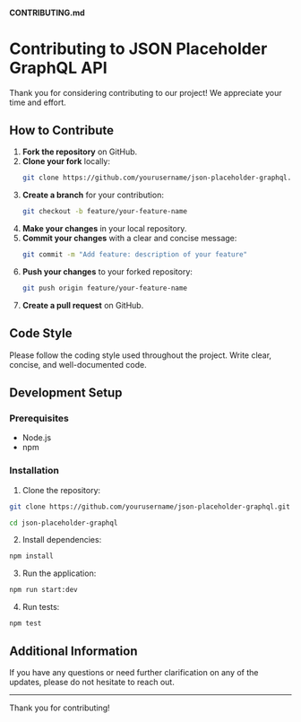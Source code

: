 
#### CONTRIBUTING.md


# Contributing to JSON Placeholder GraphQL API

Thank you for considering contributing to our project! We appreciate your time and effort.

## How to Contribute

1. **Fork the repository** on GitHub.
2. **Clone your fork** locally:
   ```bash
   git clone https://github.com/yourusername/json-placeholder-graphql.git
   ```
3. **Create a branch** for your contribution:
    ```bash
    git checkout -b feature/your-feature-name
    ```
4. **Make your changes** in your local repository.
5. **Commit your changes** with a clear and concise message:
    ```bash
    git commit -m "Add feature: description of your feature"
    ```
6. **Push your changes** to your forked repository:
    ```bash
    git push origin feature/your-feature-name
    ```
7. **Create a pull request** on GitHub.


## Code Style

Please follow the coding style used throughout the project. Write clear, concise, and well-documented code.

## Development Setup

### Prerequisites

- Node.js
- npm

### Installation

1. Clone the repository:

```bash
git clone https://github.com/yourusername/json-placeholder-graphql.git
```

```bash
cd json-placeholder-graphql
```

2. Install dependencies:
```bash
npm install
```

3. Run the application:
```bash
npm run start:dev
```

4. Run tests:
```
npm test
```

## Additional Information
If you have any questions or need further clarification on any of the updates, please do not hesitate to reach out.

---

Thank you for contributing!


